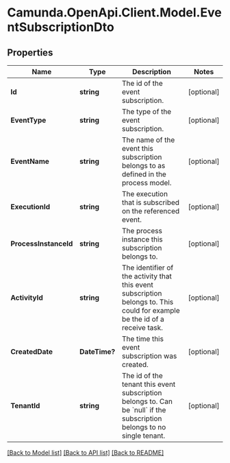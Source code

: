 # Camunda.OpenApi.Client.Model.EventSubscriptionDto

## Properties

Name | Type | Description | Notes
------------ | ------------- | ------------- | -------------
**Id** | **string** | The id of the event subscription. | [optional] 
**EventType** | **string** | The type of the event subscription. | [optional] 
**EventName** | **string** | The name of the event this subscription belongs to as defined in the process model. | [optional] 
**ExecutionId** | **string** | The execution that is subscribed on the referenced event. | [optional] 
**ProcessInstanceId** | **string** | The process instance this subscription belongs to. | [optional] 
**ActivityId** | **string** | The identifier of the activity that this event subscription belongs to. This could for example be the id of a receive task. | [optional] 
**CreatedDate** | **DateTime?** | The time this event subscription was created. | [optional] 
**TenantId** | **string** | The id of the tenant this event subscription belongs to. Can be &#x60;null&#x60; if the subscription belongs to no single tenant. | [optional] 

[[Back to Model list]](../README.md#documentation-for-models) [[Back to API list]](../README.md#documentation-for-api-endpoints) [[Back to README]](../README.md)

